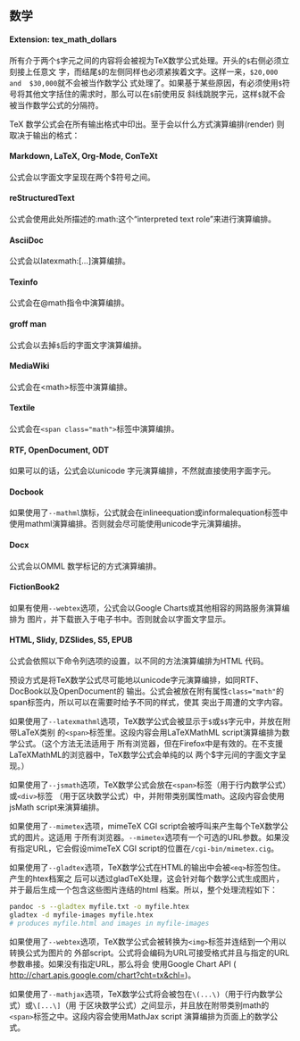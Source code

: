 
## 数学
#### Extension: tex_math_dollars

所有介于两个`$`字元之间的内容将会被视为TeX数学公式处理。开头的`$`右侧必须立刻接上任意文
字，而结尾`$`的左侧同样也必须紧挨着文字。这样一来，`$20,000  and  $30,000`就不会被当作数学公
式处理了。如果基于某些原因，有必须使用`$`符号将其他文字括住的需求时，那么可以在`$`前使用反
斜线跳脱字元，这样`$`就不会被当作数学公式的分隔符。

TeX 数学公式会在所有输出格式中印出。至于会以什么方式演算编排(render) 则取决于输出的格式：

#### Markdown, LaTeX, Org-Mode, ConTeXt
公式会以字面文字呈现在两个$符号之间。

#### reStructuredText
公式会使用此处所描述的:math:这个“interpreted text role”来进行演算编排。

#### AsciiDoc
公式会以latexmath:[...]演算编排。

#### Texinfo
公式会在@math指令中演算编排。

#### groff man
公式会以去掉`$`后的字面文字演算编排。

#### MediaWiki
公式会在\<math\>标签中演算编排。

#### Textile
公式会在`<span class="math">`标签中演算编排。

#### RTF, OpenDocument, ODT
如果可以的话，公式会以unicode 字元演算编排，不然就直接使用字面字元。

#### Docbook
如果使用了`--mathml`旗标，公式就会在inlineequation或informalequation标签中
使用mathml演算编排。否则就会尽可能使用unicode字元演算编排。

#### Docx
公式会以OMML 数学标记的方式演算编排。

#### FictionBook2
如果有使用`--webtex`选项，公式会以Google Charts或其他相容的网路服务演算编排为
图片，并下载嵌入于电子书中。否则就会以字面文字显示。

#### HTML, Slidy, DZSlides, S5, EPUB
公式会依照以下命令列选项的设置，以不同的方法演算编排为HTML 代码。

预设方式是将TeX数学公式尽可能地以unicode字元演算编排，如同RTF、DocBook以及OpenDocument的
输出。公式会被放在附有属性`class="math"`的span标签内，所以可以在需要时给予不同的样式，使其
突出于周遭的文字内容。

如果使用了`--latexmathml`选项，TeX数学公式会被显示于`$`或`$$`字元中，并放在附带LaTeX类别
的`<span>`标签里。这段内容会用LaTeXMathML script演算编排为数学公式。（这个方法无法适用于
所有浏览器，但在Firefox中是有效的。在不支援LaTeXMathML的浏览器中，TeX数学公式会单纯的以
两个$字元间的字面文字呈现。）

如果使用了`--jsmath`选项，TeX数学公式会放在`<span>`标签（用于行内数学公式）或`<div>`标签
（用于区块数学公式）中，并附带类别属性math。这段内容会使用jsMath script来演算编排。

如果使用了`--mimetex`选项，mimeTeX CGI script会被呼叫来产生每个TeX数学公式的图片。这适用
于所有浏览器。`--mimetex`选项有一个可选的URL参数。如果没有指定URL，它会假设mimeTeX CGI 
script的位置在`/cgi-bin/mimetex.cig`。

如果使用了`--gladtex`选项，TeX数学公式在HTML的输出中会被`<eq>`标签包住。产生的htex档案之
后可以透过gladTeX处理，这会针对每个数学公式生成图片，并于最后生成一个包含这些图片连结的html
档案。所以，整个处理流程如下：
```bash
pandoc -s --gladtex myfile.txt -o myfile.htex
gladtex -d myfile-images myfile.htex
# produces myfile.html and images in myfile-images
```

如果使用了`--webtex`选项，TeX数学公式会被转换为`<img>`标签并连结到一个用以转换公式为图片的
外部script。公式将会编码为URL可接受格式并且与指定的URL参数串接。如果没有指定URL，那么将会
使用Google Chart API (  http://chart.apis.google.com/chart?cht=tx&chl=)。

如果使用了`--mathjax`选项，TeX数学公式将会被包在`\(...\)`（用于行内数学公式）或`\[...\]`（用
于区块数学公式）之间显示，并且放在附带类别math的`<span>`标签之中。这段内容会使用MathJax script
演算编排为页面上的数学公式。